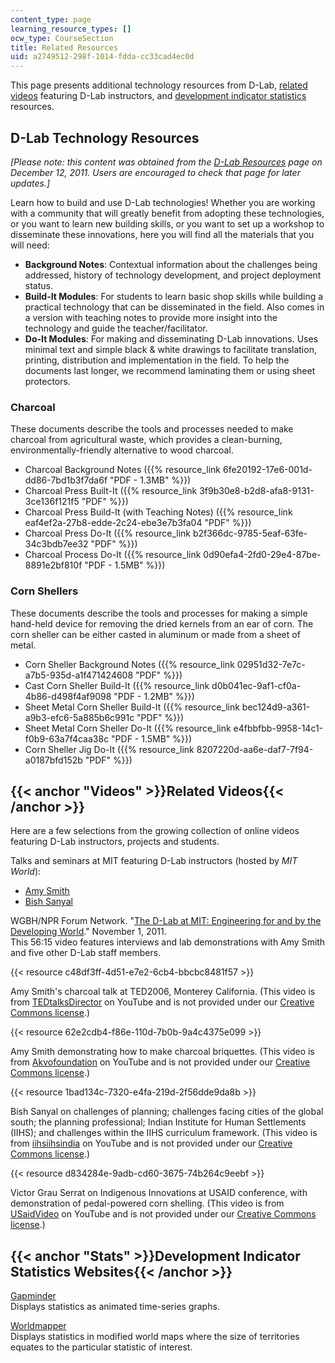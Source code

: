 ```yaml
---
content_type: page
learning_resource_types: []
ocw_type: CourseSection
title: Related Resources
uid: a2749512-298f-1014-fdda-cc33cad4ec0d
---
```


This page presents additional technology resources from D-Lab, [related videos](#Videos) featuring D-Lab instructors, and [development indicator statistics](#Stats) resources.

D-Lab Technology Resources
--------------------------

_\[Please note: this content was obtained from the_ [_D-Lab Resources_](http://d-lab.mit.edu/resources-publications) _page on December 12, 2011. Users are encouraged to check that page for later updates.\]_

Learn how to build and use D-Lab technologies! Whether you are working with a community that will greatly benefit from adopting these technologies, or you want to learn new building skills, or you want to set up a workshop to disseminate these innovations, here you will find all the materials that you will need:

*   **Background Notes**: Contextual information about the challenges being addressed, history of technology development, and project deployment status.
*   **Build-It Modules**: For students to learn basic shop skills while building a practical technology that can be disseminated in the field. Also comes in a version with teaching notes to provide more insight into the technology and guide the teacher/facilitator.
*   **Do-It Modules**: For making and disseminating D-Lab innovations. Uses minimal text and simple black & white drawings to facilitate translation, printing, distribution and implementation in the field. To help the documents last longer, we recommend laminating them or using sheet protectors.

### Charcoal

These documents describe the tools and processes needed to make charcoal from agricultural waste, which provides a clean-burning, environmentally-friendly alternative to wood charcoal.

*   Charcoal Background Notes ({{% resource_link 6fe20192-17e6-001d-dd86-7bd1b3f7da6f "PDF - 1.3MB" %}})
*   Charcoal Press Built-It ({{% resource_link 3f9b30e8-b2d8-afa8-9131-3ce136f121f5 "PDF" %}})
*   Charcoal Press Build-It (with Teaching Notes) ({{% resource_link eaf4ef2a-27b8-edde-2c24-ebe3e7b3fa04 "PDF" %}})
*   Charcoal Press Do-It ({{% resource_link b2f366dc-9785-5eaf-63fe-34c3bdb7ee32 "PDF" %}})
*   Charcoal Process Do-It ({{% resource_link 0d90efa4-2fd0-29e4-87be-8891e2bf810f "PDF - 1.5MB" %}})

### Corn Shellers

These documents describe the tools and processes for making a simple hand-held device for removing the dried kernels from an ear of corn. The corn sheller can be either casted in aluminum or made from a sheet of metal.

*   Corn Sheller Background Notes ({{% resource_link 02951d32-7e7c-a7b5-935d-a1f471424608 "PDF" %}})
*   Cast Corn Sheller Build-It ({{% resource_link d0b041ec-9af1-cf0a-4b86-d498f4af9098 "PDF - 1.2MB" %}})
*   Sheet Metal Corn Sheller Build-It ({{% resource_link bec124d9-a361-a9b3-efc6-5a885b6c991c "PDF" %}})
*   Sheet Metal Corn Sheller Do-It ({{% resource_link e4fbbfbb-9958-14c1-f0b9-63a7f4caa38c "PDF - 1.5MB" %}})
*   Corn Sheller Jig Do-It ({{% resource_link 8207220d-aa6e-daf7-7f94-a0187bfd152b "PDF" %}})

{{< anchor "Videos" >}}Related Videos{{< /anchor >}}
----------------------------------------------------

Here are a few selections from the growing collection of online videos featuring D-Lab instructors, projects and students. 

Talks and seminars at MIT featuring D-Lab instructors (hosted by _MIT World_):

*   [Amy Smith](http://video.mit.edu/search/?q=Amy+Smith&x=0&y=0)
*   [Bish Sanyal](http://video.mit.edu/search/?q=Bish+Sanyal&x=0&y=0)

WGBH/NPR Forum Network. "[The D-Lab at MIT: Engineering for and by the Developing World](https://d-lab.mit.edu/about)." November 1, 2011.  
This 56:15 video features interviews and lab demonstrations with Amy Smith and five other D-Lab staff members.

{{< resource c48df3ff-4d51-e7e2-6cb4-bbcbc8481f57 >}}

Amy Smith's charcoal talk at TED2006, Monterey California. (This video is from [TEDtalksDirector](http://www.youtube.com/user/TEDtalksDirector) on YouTube and is not provided under our [Creative Commons license](./resolveuid/e7db8a8f17363f805bbf706e613d0334#cc).)

{{< resource 62e2cdb4-f86e-110d-7b0b-9a4c4375e099 >}}

Amy Smith demonstrating how to make charcoal briquettes. (This video is from [Akvofoundation](http://www.youtube.com/user/Akvofoundation) on YouTube and is not provided under our [Creative Commons license](./resolveuid/e7db8a8f17363f805bbf706e613d0334#cc).)

{{< resource 1bad134c-7320-e4fa-219d-2f56dde9da8b >}}

Bish Sanyal on challenges of planning; challenges facing cities of the global south; the planning professional; Indian Institute for Human Settlements (IIHS); and challenges within the IIHS curriculum framework. (This video is from [iihsiihsindia](http://www.youtube.com/user/iihsiihsindia) on YouTube and is not provided under our [Creative Commons license](./resolveuid/e7db8a8f17363f805bbf706e613d0334#cc).)

{{< resource d834284e-9adb-cd60-3675-74b264c9eebf >}}

Victor Grau Serrat on Indigenous Innovations at USAID conference, with demonstration of pedal-powered corn shelling. (This video is from [USaidVideo](http://www.youtube.com/user/iihsiihsindia) on YouTube and is not provided under our [Creative Commons license](./resolveuid/e7db8a8f17363f805bbf706e613d0334#cc).)

{{< anchor "Stats" >}}Development Indicator Statistics Websites{{< /anchor >}}
------------------------------------------------------------------------------

[Gapminder](http://www.gapminder.org/)  
Displays statistics as animated time-series graphs.

[Worldmapper](http://www.worldmapper.org/)  
Displays statistics in modified world maps where the size of territories equates to the particular statistic of interest.